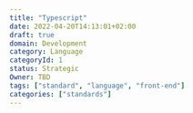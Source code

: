 ```yaml
---
title: "Typescript"
date: 2022-04-20T14:13:01+02:00
draft: true
domain: Development
category: Language
categoryId: 1
status: Strategic
Owner: TBD
tags: ["standard", "language", "front-end"]
categories: ["standards"]
---
```

